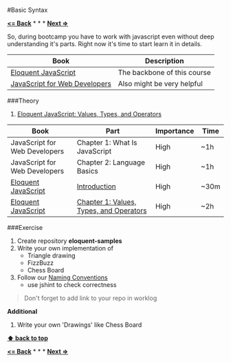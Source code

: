 #Basic Syntax

**[<= Back](../../00-bootcamp/06-our-model-of-collaboration/our-model-of-collaboration.md)**		*	*	*	**[Next =>](../00-values-types-operators/values-types-operators.md)**

So, during bootcamp you have to work with javascript even without deep understanding
it's parts. Right now it's time to start learn it in details.


|    Book                                                           |             Description        |  
| ------------------------------------------------------------------| -------------------------------|
| [Eloquent JavaScript](http://eloquentjavascript.net/)             |  The backbone of this course  |
| [JavaScript for Web Developers](https://it-ebooks.info/book/483/) |  Also might be very helpful   |


###Theory

1. [Eloquent JavaScript: Values, Types, and Operators](http://eloquentjavascript.net/01_values.html)



|    Book                       |             Part                      |  Importance | Time |
| ------------------------------| --------------------------------------|-------------|------|
| JavaScript for Web Developers | Chapter 1: What Is JavaScript | High |  ~1h |
| JavaScript for Web Developers | Chapter 2: Language Basics | High |  ~1h |
| [Eloquent JavaScript](http://eloquentjavascript.net/) | [Introduction](http://eloquentjavascript.net/00_intro.html) | High | ~30m |
| [Eloquent JavaScript](http://eloquentjavascript.net/) | [Chapter 1: Values, Types, and Operators](http://eloquentjavascript.net/01_values.html) | High | ~2h |


###Exercise

1. Create repository **eloquent-samples**
2. Write your own implementation of
	* Triangle drawing
	* FizzBuzz 
	* Chess Board 
3. Follow our [Naming Conventions](https://github.com/airbnb/javascript)
	* use jshint to check correctness

> Don't forget to add link to your repo in worklog

**Additional**

1. Write your own 'Drawings' like Chess Board


**[⬆ back to top](#table-of-contents)**

**[<= Back](../bootcamp/tools-for-development.md)**		*	*	*	**[Next =>](functions-and-data-structures.md)**
